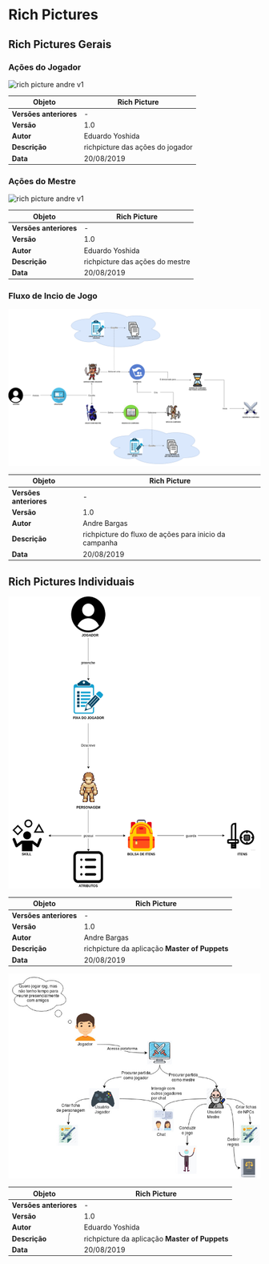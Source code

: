 
# Rich Pictures

## Rich Pictures Gerais

### Ações do Jogador

![rich picture andre v1](./../img/rich_pictures/rich_picture_final_player_v1.png)

|**Objeto**|**Rich Picture**|
|--|--|
|**Versões anteriores**| - |
|**Versão**| 1.0 |
|**Autor**|Eduardo Yoshida|
| **Descrição** | richpicture das ações do jogador |
| **Data** | 20/08/2019 |


### Ações do Mestre

![rich picture andre v1](./../img/rich_pictures/rich_picture_final_mestre_v1.png)

|**Objeto**|**Rich Picture**|
|--|--|
|**Versões anteriores**| - |
|**Versão**| 1.0 |
|**Autor**|Eduardo Yoshida|
| **Descrição** | richpicture das ações do mestre |
| **Data** | 20/08/2019 |

### Fluxo de Incio de Jogo

![rich picture andre v1](./../img/rich_pictures/rich_picture_final_fluxo_inicio.png)

|**Objeto**|**Rich Picture**|
|--|--|
|**Versões anteriores**| - |
|**Versão**| 1.0 |
|**Autor**|Andre Bargas|
| **Descrição** | richpicture do fluxo de ações para inicio da campanha |
| **Data** | 20/08/2019 |

## Rich Pictures Individuais

![rich picture andre v1](./../img/rich_pictures/rich_picture_individual_andre_bargas.png)

|**Objeto**|**Rich Picture**|
|--|--|
|**Versões anteriores**| - |
|**Versão**| 1.0 |
|**Autor**|Andre Bargas|
| **Descrição** | richpicture da aplicação **Master of Puppets** |
| **Data** | 20/08/2019 |

![rich picture yoshida v1](./../img/rich_pictures/rich_picture_individual_yoshida.jpg)

|**Objeto**|**Rich Picture**|
|--|--|
|**Versões anteriores**| - |
|**Versão**| 1.0 |
|**Autor**|Eduardo Yoshida|
| **Descrição** | richpicture da aplicação **Master of Puppets** |
| **Data** | 20/08/2019 |

